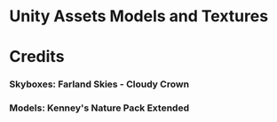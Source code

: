 # Unity Assets Models and Textures 

# Credits
### Skyboxes: Farland Skies - Cloudy Crown
### Models: Kenney's Nature Pack Extended